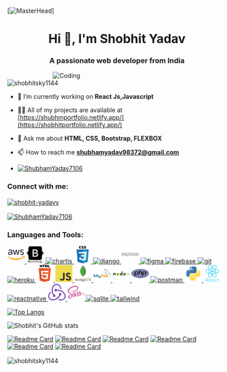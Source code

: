 [![MasterHead](https://thumbs.gfycat.com/CompleteSimplisticGrizzlybear-max-1mb.gif)]
<h1 align="center">Hi 👋, I'm Shobhit Yadav</h1>
<h3 align="center">A passionate web developer from India</h3>
<img align="right" alt="Coding" width="400" src="https://cdn.dribbble.com/users/1162077/screenshots/3848914/programmer.gif"/>

<p align="left"> <img src="https://komarev.com/ghpvc/?username=shobhitsky1144&label=Profile%20views&color=0e75b6&style=flat" alt="shobhitsky1144" /> </p>

- 🔭 I’m currently working on **React Js,Javascript**

- 👨‍💻 All of my projects are available at [https://shubhmportfolio.netlify.app/](https://shobhitportfolio.netlify.app/)

- 💬 Ask me about **HTML, CSS, Bootstrap, FLEXBOX**

- 📫 How to reach me **shubhamyadav98372@gmail.com**
- <p align="left"> <a href="https://github.com/ryo-ma/github-profile-trophy"><img src="https://github-profile-trophy.vercel.app/?username=ShubhamYadav7106 " alt="ShubhamYadav7106 " /></a> </p>

<h3 align="left">Connect with me:</h3>
<p align="left">
<a href="https://linkedin.com/in/shubham-yadav-55452028b " target="blank"><img align="center" src="https://raw.githubusercontent.com/rahuldkjain/github-profile-readme-generator/master/src/images/icons/Social/linked-in-alt.svg" alt="shobhit-yadavv" height="30" width="40" /></a>

<a href="https://codesandbox.com/ShubhamYadav7106" target="blank"><img align="center" src="https://raw.githubusercontent.com/rahuldkjain/github-profile-readme-generator/master/src/images/icons/Social/codesandbox.svg" alt="ShubhamYadav7106" height="30" width="40" /></a>
</p>

<h3 align="left">Languages and Tools:</h3>
<p align="left"> <a href="https://aws.amazon.com" target="_blank" rel="noreferrer"> <img src="https://raw.githubusercontent.com/devicons/devicon/master/icons/amazonwebservices/amazonwebservices-original-wordmark.svg" alt="aws" width="40" height="40"/> </a> <a href="https://getbootstrap.com" target="_blank" rel="noreferrer"> <img src="https://raw.githubusercontent.com/devicons/devicon/master/icons/bootstrap/bootstrap-plain-wordmark.svg" alt="bootstrap" width="40" height="40"/> </a> <a href="https://www.chartjs.org" target="_blank" rel="noreferrer"> <img src="https://www.chartjs.org/media/logo-title.svg" alt="chartjs" width="40" height="40"/> </a> <a href="https://www.w3schools.com/css/" target="_blank" rel="noreferrer"> <img src="https://raw.githubusercontent.com/devicons/devicon/master/icons/css3/css3-original-wordmark.svg" alt="css3" width="40" height="40"/> </a> <a href="https://www.djangoproject.com/" target="_blank" rel="noreferrer"> <img src="https://cdn.worldvectorlogo.com/logos/django.svg" alt="django" width="40" height="40"/> </a> <a href="https://expressjs.com" target="_blank" rel="noreferrer"> <img src="https://raw.githubusercontent.com/devicons/devicon/master/icons/express/express-original-wordmark.svg" alt="express" width="40" height="40"/> </a> <a href="https://www.figma.com/" target="_blank" rel="noreferrer"> <img src="https://www.vectorlogo.zone/logos/figma/figma-icon.svg" alt="figma" width="40" height="40"/> </a> <a href="https://firebase.google.com/" target="_blank" rel="noreferrer"> <img src="https://www.vectorlogo.zone/logos/firebase/firebase-icon.svg" alt="firebase" width="40" height="40"/> </a> <a href="https://git-scm.com/" target="_blank" rel="noreferrer"> <img src="https://www.vectorlogo.zone/logos/git-scm/git-scm-icon.svg" alt="git" width="40" height="40"/> </a> <a href="https://heroku.com" target="_blank" rel="noreferrer"> <img src="https://www.vectorlogo.zone/logos/heroku/heroku-icon.svg" alt="heroku" width="40" height="40"/> </a> <a href="https://www.w3.org/html/" target="_blank" rel="noreferrer"> <img src="https://raw.githubusercontent.com/devicons/devicon/master/icons/html5/html5-original-wordmark.svg" alt="html5" width="40" height="40"/> </a> <a href="https://developer.mozilla.org/en-US/docs/Web/JavaScript" target="_blank" rel="noreferrer"> <img src="https://raw.githubusercontent.com/devicons/devicon/master/icons/javascript/javascript-original.svg" alt="javascript" width="40" height="40"/> </a> <a href="https://www.mongodb.com/" target="_blank" rel="noreferrer"> <img src="https://raw.githubusercontent.com/devicons/devicon/master/icons/mongodb/mongodb-original-wordmark.svg" alt="mongodb" width="40" height="40"/> </a> <a href="https://www.mysql.com/" target="_blank" rel="noreferrer"> <img src="https://raw.githubusercontent.com/devicons/devicon/master/icons/mysql/mysql-original-wordmark.svg" alt="mysql" width="40" height="40"/> </a> <a href="https://nodejs.org" target="_blank" rel="noreferrer"> <img src="https://raw.githubusercontent.com/devicons/devicon/master/icons/nodejs/nodejs-original-wordmark.svg" alt="nodejs" width="40" height="40"/> </a> <a href="https://www.php.net" target="_blank" rel="noreferrer"> <img src="https://raw.githubusercontent.com/devicons/devicon/master/icons/php/php-original.svg" alt="php" width="40" height="40"/> </a> <a href="https://postman.com" target="_blank" rel="noreferrer"> <img src="https://www.vectorlogo.zone/logos/getpostman/getpostman-icon.svg" alt="postman" width="40" height="40"/> </a> <a href="https://www.python.org" target="_blank" rel="noreferrer"> <img src="https://raw.githubusercontent.com/devicons/devicon/master/icons/python/python-original.svg" alt="python" width="40" height="40"/> </a> <a href="https://reactjs.org/" target="_blank" rel="noreferrer"> <img src="https://raw.githubusercontent.com/devicons/devicon/master/icons/react/react-original-wordmark.svg" alt="react" width="40" height="40"/> </a> <a href="https://reactnative.dev/" target="_blank" rel="noreferrer"> <img src="https://reactnative.dev/img/header_logo.svg" alt="reactnative" width="40" height="40"/> </a> <a href="https://redux.js.org" target="_blank" rel="noreferrer"> <img src="https://raw.githubusercontent.com/devicons/devicon/master/icons/redux/redux-original.svg" alt="redux" width="40" height="40"/> </a> <a href="https://sass-lang.com" target="_blank" rel="noreferrer"> <img src="https://raw.githubusercontent.com/devicons/devicon/master/icons/sass/sass-original.svg" alt="sass" width="40" height="40"/> </a> <a href="https://www.sqlite.org/" target="_blank" rel="noreferrer"> <img src="https://www.vectorlogo.zone/logos/sqlite/sqlite-icon.svg" alt="sqlite" width="40" height="40"/> </a> <a href="https://tailwindcss.com/" target="_blank" rel="noreferrer"> <img src="https://www.vectorlogo.zone/logos/tailwindcss/tailwindcss-icon.svg" alt="tailwind" width="40" height="40"/> </a> </p>

[![Top Langs](https://github-readme-stats.vercel.app/api/top-langs/?username=Shobhitsky1144&langs_count=8)](https://github.com/Shobhitsky1144/github-readme-stats)
               
![Shobhit's GitHub stats](https://github-readme-stats.vercel.app/api?username=Shobhitsky1144&show_icons=true&theme=radical&count_private=true) 

[![Readme Card](https://github-readme-stats.vercel.app/api/pin/?username=Shobhitsky1144&repo=blockchain)](https://github.com/Shobhitsky1144/github-readme-stats)
[![Readme Card](https://github-readme-stats.vercel.app/api/pin/?username=Shobhitsky1144&repo=Blockchain-solidity-lottery-project)](https://github.com/Shobhitsky1144/github-readme-stats)
[![Readme Card](https://github-readme-stats.vercel.app/api/pin/?username=Shobhitsky1144&repo=NewsApp-ReactNative)](https://github.com/Shobhitsky1144/github-readme-stats)
[![Readme Card](https://github-readme-stats.vercel.app/api/pin/?username=Shobhitsky1144&repo=Mern-Stack-Nsspl)](https://github.com/Shobhitsky1144/github-readme-stats)
[![Readme Card](https://github-readme-stats.vercel.app/api/pin/?username=Shobhitsky1144&repo=pizza-shop-mern-stack)](https://github.com/Shobhitsky1144/github-readme-stats)
[![Readme Card](https://github-readme-stats.vercel.app/api/pin/?username=Shobhitsky1144&repo=Reactjs-firebase-Ecommerce-web-app)](https://github.com/Shobhitsky1144/github-readme-stats)    

<p><img align="center" src="https://github-readme-streak-stats.herokuapp.com/?user=shobhitsky1144&" alt="shobhitsky1144" /></p>
